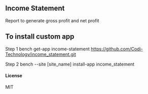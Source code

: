 ## Income Statement

Report to generate gross profit and net profit

## To install custom app

Step 1 
bench get-app income-statement https://github.com/Codi-Technology/income_statement.git

Step 2
bench --site [site_name] install-app income_statement

#### License

MIT
